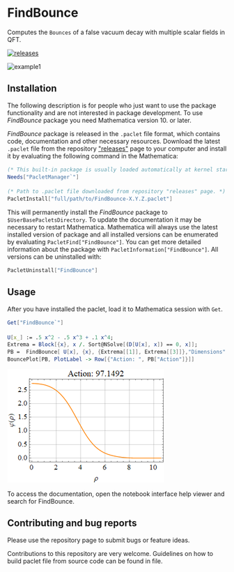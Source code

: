# FindBounce
Computes the `Bounces` of a false vacuum decay with multiple scalar fields in QFT.

[![releases](http://img.shields.io/github/release-pre/vguada/FindBounces.svg)](https://github.com/vguada/FindBounce/releases)

![example1](Images/ExampleBounces.png)

## Installation

The following description is for people who just want to use the package functionality and
are not interested in package development.
To use _FindBounce_ package you need Mathematica version 10. or later.

_FindBounce_ package is released in the `.paclet` file format, which contains code,
documentation and other necessary resources.
Download the latest `.paclet` file from the
repository ["releases"](https://github.com/vguada/FindBounces/releases) page
to your computer and install it by evaluating the following command in the Mathematica:

```mathematica
(* This built-in package is usually loaded automatically at kernel startup. *)
Needs["PacletManager`"]

(* Path to .paclet file downloaded from repository "releases" page. *)
PacletInstall["full/path/to/FindBounce-X.Y.Z.paclet"]
```

This will permanently install the _FindBounce_ package to `$UserBasePacletsDirectory`.
To update the documentation it may be necessary to restart Mathematica.
Mathematica will always use the latest installed version of package and all installed versions
can be enumerated by evaluating `PacletFind["FindBounce"]`.
You can get more detailed information about the package with `PacletInformation["FindBounce"]`.
All versions can be uninstalled with:

```mathematica
PacletUninstall["FindBounce"]
```

## Usage

After you have installed the paclet, load it to Mathematica session with `Get`.

```mathematica
Get["FindBounce`"]

U[x_] := .5 x^2 - .5 x^3 + .1 x^4;
Extrema = Block[{x}, x /. Sort@NSolve[(D[U[x], x]) == 0, x]];
PB =  FindBounce[ U[x], {x}, {Extrema[[1]], Extrema[[3]]},"Dimensions" -> 3]
BouncePlot[PB, PlotLabel -> Row[{"Action: ", PB["Action"]}]]
```

![screenshot](Images/ExaplesBounces1D.png )

To access the documentation, open the notebook interface help viewer and search for FindBounce.

## Contributing and bug reports

Please use the repository  page to submit bugs or feature ideas.

Contributions to this repository are very welcome.
Guidelines on how to build paclet file from source code can be found in  file.
